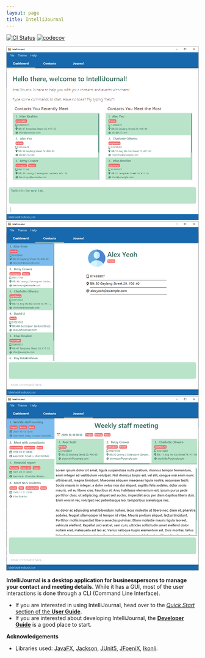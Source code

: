 ```yaml
---
layout: page
title: IntelliJournal
---
```


[![CI Status](https://github.com/AY2021S1-CS2103T-W17-4/tp/workflows/Java%20CI/badge.svg)](https://github.com/AY2021S1-CS2103T-W17-4/tp/actions)
[![codecov](https://codecov.io/gh/AY2021S1-CS2103T-W17-4/tp/branch/master/graph/badge.svg)](https://codecov.io/gh/AY2021S1-CS2103T-W17-4/tp)

![Ui](images/Ui-dashboard.png)
![Ui](images/Ui-contacts.png)
![Ui](images/Ui-journal.png)

**IntelliJournal is a desktop application for businesspersons to manage your
contact and meeting details.** While it has a GUI, most of the user interactions
is done through a CLI (Command Line Interface).

* If you are interested in using IntelliJournal, head over to the
  [_Quick Start_ section of the **User Guide**](UserGuide.html#quick-start).
* If you are interested about developing IntelliJournal, the
  [**Developer Guide**](DeveloperGuide.html) is a good place to start.


**Acknowledgements**

* Libraries used:
  [JavaFX](https://openjfx.io/),
  [Jackson](https://github.com/FasterXML/jackson),
  [JUnit5](https://github.com/junit-team/junit5),
  [JFoeniX](http://www.jfoenix.com/),
  [Ikonli](https://github.com/kordamp/ikonli).
